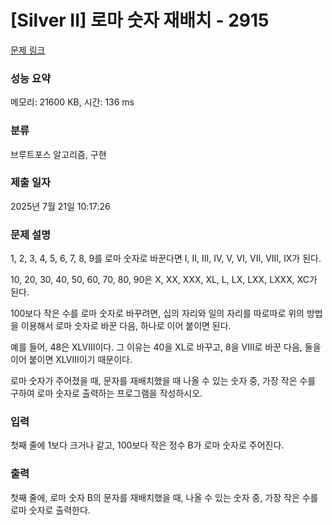 # [Silver II] 로마 숫자 재배치 - 2915 

[문제 링크](https://www.acmicpc.net/problem/2915) 

### 성능 요약

메모리: 21600 KB, 시간: 136 ms

### 분류

브루트포스 알고리즘, 구현

### 제출 일자

2025년 7월 21일 10:17:26

### 문제 설명

<p>1, 2, 3, 4, 5, 6, 7, 8, 9를 로마 숫자로 바꾼다면 I, II, III, IV, V, VI, VII, VIII, IX가 된다.</p>

<p>10, 20, 30, 40, 50, 60, 70, 80, 90은 X, XX, XXX, XL, L, LX, LXX, LXXX, XC가 된다.</p>

<p>100보다 작은 수를 로마 숫자로 바꾸려면, 십의 자리와 일의 자리를 따로따로 위의 방법을 이용해서 로마 숫자로 바꾼 다음, 하나로 이어 붙이면 된다.</p>

<p>예를 들어, 48은 XLVIII이다. 그 이유는 40을 XL로 바꾸고, 8을 VIII로 바꾼 다음, 둘을 이어 붙이면 XLVIII이기 때문이다.</p>

<p>로마 숫자가 주어졌을 때, 문자를 재배치했을 때 나올 수 있는 숫자 중, 가장 작은 수를 구하여 로마 숫자로 출력하는 프로그램을 작성하시오.</p>

### 입력 

 <p>첫째 줄에 1보다 크거나 같고, 100보다 작은 정수 B가 로마 숫자로 주어진다.</p>

### 출력 

 <p>첫째 줄에, 로마 숫자 B의 문자를 재배치했을 때, 나올 수 있는 숫자 중, 가장 작은 수를 로마 숫자로 출력한다.</p>

